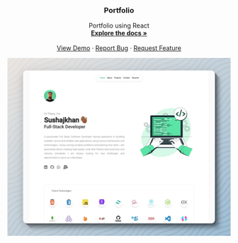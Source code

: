 <br />
<div align="center">
  <h3 align="center">Portfolio </h3>

  <p align="center">
  Portfolio using React
    <br />
    <a href="https://github.com/Sushajkhan/react-portfolio-v1"><strong>Explore the docs »</strong></a>
    <br />
    <br />
    <a href="https://dazzling-biscuit-804ed5.netlify.app/">View Demo</a>
    ·
    <a href="https://github.com/Sushajkhan/react-portfolio-v1/issues">Report Bug</a>
    ·
    <a href="https://github.com/Sushajkhan/react-portfolio-v1/issues">Request Feature</a>
  </p>
</div>

<img src="./public/preview.png" alt="preview"/>


